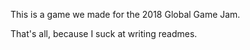 This is a game we made for the 2018 Global Game Jam.

That's all, because I suck at writing readmes.
